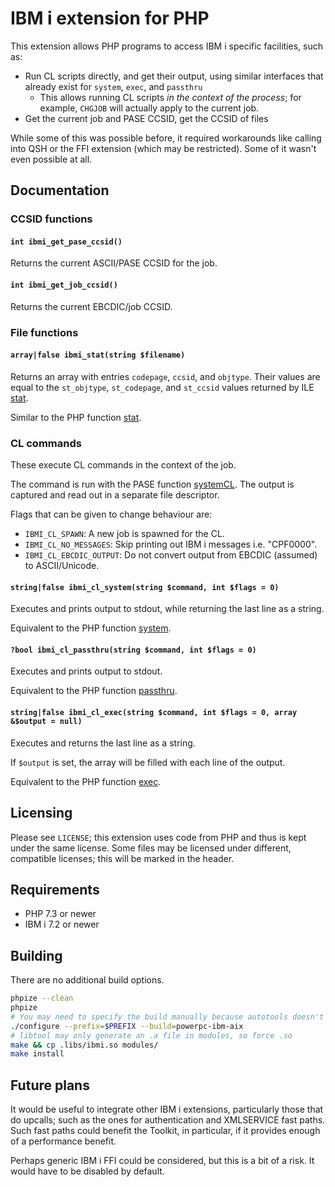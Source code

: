 # IBM i extension for PHP

This extension allows PHP programs to access IBM i specific facilities, such as:

* Run CL scripts directly, and get their output, using similar interfaces that
  already exist for `system`, `exec`, and `passthru`
  * This allows running CL scripts *in the context of the process*; for example,
    `CHGJOB` will actually apply to the current job.
* Get the current job and PASE CCSID, get the CCSID of files

While some of this was possible before, it required workarounds like calling into
QSH or the FFI extension (which may be restricted). Some of it wasn't even
possible at all.

## Documentation

### CCSID functions

#### `int ibmi_get_pase_ccsid()`

Returns the current ASCII/PASE CCSID for the job.

#### `int ibmi_get_job_ccsid()`

Returns the current EBCDIC/job CCSID.

### File functions

#### `array|false ibmi_stat(string $filename)`

Returns an array with entries `codepage`, `ccsid`, and `objtype`.
Their values are equal to the `st_objtype`, `st_codepage`, and `st_ccsid`
values returned by ILE [stat](https://www.ibm.com/docs/en/i/7.1?topic=ssw_ibm_i_71/apis/stat.htm).

Similar to the PHP function [stat](https://www.php.net/manual/en/function.stat.php).

### CL commands

These execute CL commands in the context of the job.

The command is run with the PASE function [systemCL](https://www.ibm.com/docs/en/i/7.2?topic=ssw_ibm_i_72/apis/pase_systemcl.htm).
The output is captured and read out in a separate file descriptor.

Flags that can be given to change behaviour are:

* `IBMI_CL_SPAWN`: A new job is spawned for the CL.
* `IBMI_CL_NO_MESSAGES`: Skip printing out IBM i messages i.e. "CPF0000".
* `IBMI_CL_EBCDIC_OUTPUT`: Do not convert output from EBCDIC (assumed) to ASCII/Unicode.

#### `string|false ibmi_cl_system(string $command, int $flags = 0)`

Executes and prints output to stdout, while returning the last line as a string.

Equivalent to the PHP function [system](https://www.php.net/manual/en/function.system.php).

#### `?bool ibmi_cl_passthru(string $command, int $flags = 0)`

Executes and prints output to stdout.

Equivalent to the PHP function [passthru](https://www.php.net/manual/en/function.passthru.php).

#### `string|false ibmi_cl_exec(string $command, int $flags = 0, array &$output = null)`

Executes and returns the last line as a string.

If `$output` is set, the array will be filled with each line of the output.

Equivalent to the PHP function [exec](https://www.php.net/manual/en/function.exec.php).

## Licensing

Please see `LICENSE`; this extension uses code from PHP and thus is kept under
the same license. Some files may be licensed under different, compatible
licenses; this will be marked in the header.

## Requirements

* PHP 7.3 or newer
* IBM i 7.2 or newer

## Building

There are no additional build options.

```sh
phpize --clean
phpize
# You may need to specify the build manually because autotools doesn't recognzie os400
./configure --prefix=$PREFIX --build=powerpc-ibm-aix
# libtool may only generate an .a file in modules, so force .so
make && cp .libs/ibmi.so modules/
make install
```

## Future plans

It would be useful to integrate other IBM i extensions, particularly those that
do upcalls; such as the ones for authentication and XMLSERVICE fast paths. Such
fast paths could benefit the Toolkit, in particular, if it provides enough of a
performance benefit.

Perhaps generic IBM i FFI could be considered, but this is a bit of a risk.
It would have to be disabled by default.
